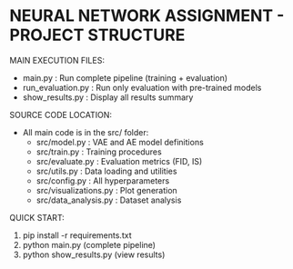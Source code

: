 NEURAL NETWORK ASSIGNMENT - PROJECT STRUCTURE
=============================================

MAIN EXECUTION FILES:
- main.py              : Run complete pipeline (training + evaluation)
- run_evaluation.py    : Run only evaluation with pre-trained models
- show_results.py      : Display all results summary

SOURCE CODE LOCATION:
- All main code is in the src/ folder:
  - src/model.py       : VAE and AE model definitions
  - src/train.py       : Training procedures
  - src/evaluate.py    : Evaluation metrics (FID, IS)
  - src/utils.py       : Data loading and utilities
  - src/config.py      : All hyperparameters
  - src/visualizations.py : Plot generation
  - src/data_analysis.py  : Dataset analysis

QUICK START:
1. pip install -r requirements.txt
2. python main.py       (complete pipeline)
3. python show_results.py (view results)

